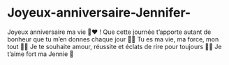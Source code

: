 # Joyeux-anniversaire-Jennifer-
Joyeux anniversaire ma vie 🎉❤️ ! Que cette journée t’apporte autant de bonheur que tu m’en donnes chaque jour 🌹✨ Tu es ma vie, ma force, mon tout 💍👑 Je te souhaite amour, réussite et éclats de rire pour toujours 🥰🎂 Je t’aime fort ma Jennie 💖
